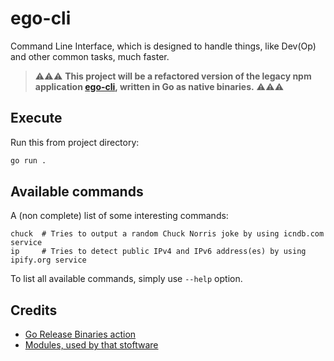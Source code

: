 # ego-cli

Command Line Interface, which is designed to handle things, like Dev(Op) and other common tasks, much faster.

> ⚠️⚠️⚠️ **This project will be a refactored version of the legacy npm application [ego-cli](https://github.com/egodigital/ego-cli), written in Go as native binaries.** ⚠️⚠️⚠️

## Execute

Run this from project directory:

```bash
go run .
```

## Available commands

A (non complete) list of some interesting commands:

```
chuck  # Tries to output a random Chuck Norris joke by using icndb.com service
ip     # Tries to detect public IPv4 and IPv6 address(es) by using ipify.org service
```

To list all available commands, simply use `--help` option.

## Credits

* [Go Release Binaries action](https://github.com/marketplace/actions/go-release-binaries)
* [Modules, used by that stoftware](./go.mod)
